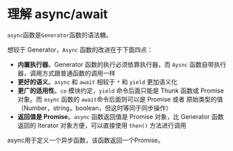 # 理解 async/await

`async`函数是`Generator`函数的语法糖。

想较于 Generator，`Async` 函数的改进在于下面四点：

* **内置执行器**。Generator 函数的执行必须依靠执行器，而 `Aysnc` 函数自带执行器，调用方式跟普通函数的调用一样 
* **更好的语义**。`async` 和 `await` 相较于 `*` 和 `yield` 更加语义化 
* **更广的适用性**。`co` 模块约定，`yield` 命令后面只能是 Thunk 函数或 Promise对象。而 `async` 函数的 `await`命令后面则可以是 Promise 或者 原始类型的值（Number，string，boolean，但这时等同于同步操作） 
* **返回值是 Promise**。`async` 函数返回值是 Promise 对象，比 Generator 函数返回的 Iterator 对象方便，可以直接使用 `then()` 方法进行调用

async用于定义一个异步函数，该函数返回一个Promise。





